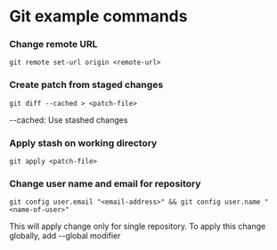 # Git example commands

### Change remote URL

```
git remote set-url origin <remote-url>
```

### Create patch from staged changes

```
git diff --cached > <patch-file>
```

--cached: Use stashed changes

### Apply stash on working directory

```
git apply <patch-file>
```

### Change user name and email for repository

```
git config user.email "<email-address>" && git config user.name "<name-of-user>"
```

This will apply change only for single repository. To apply this change globally, add --global modifier
